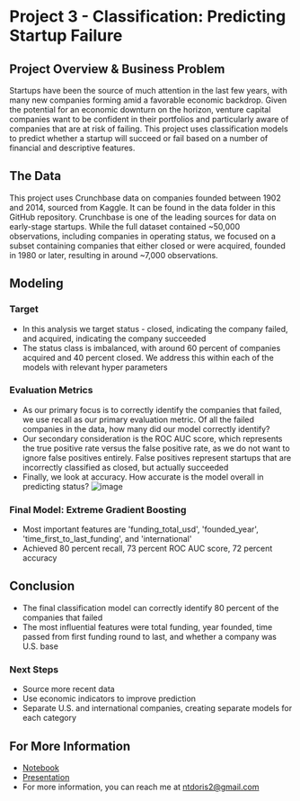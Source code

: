 # Project 3 - Classification: Predicting Startup Failure

## Project Overview & Business Problem

Startups have been the source of much attention in the last few years, with many new companies forming amid a favorable economic backdrop. Given the potential for an economic downturn on the horizon, venture capital companies want to be confident in their portfolios and particularly aware of companies that are at risk of failing. This project uses classification models to predict whether a startup will succeed or fail based on a number of financial and descriptive features.

## The Data

This project uses Crunchbase data on companies founded between 1902 and 2014, sourced from Kaggle. It can be found in the data folder in this GitHub repository. Crunchbase is one of the leading sources for data on early-stage startups. While the full dataset contained ~50,000 observations, including companies in operating status, we focused on a subset containing companies that either closed or were acquired, founded in 1980 or later, resulting in around ~7,000 observations.

## Modeling

### Target

* In this analysis we target status - closed, indicating the company failed, and acquired, indicating the company succeeded
* The status class is imbalanced, with around 60 percent of companies acquired and 40 percent closed. We address this within each of the models with relevant hyper parameters

### Evaluation Metrics

* As our primary focus is to correctly identify the companies that failed, we use recall as our primary evaluation metric. Of all the failed companies in the data, how many did our model correctly identify?
* Our secondary consideration is the ROC AUC score, which represents the true positive rate versus the false positive rate, as we do not want to ignore false positives entirely. False positives represent startups that are incorrectly classified as closed, but actually succeeded
* Finally, we look at accuracy. How accurate is the model overall in predicting status?
![image](https://user-images.githubusercontent.com/102126161/190449893-655939bb-5939-4d58-b6ff-8dee0a3cefce.png)

### Final Model: Extreme Gradient Boosting

* Most important features are 'funding_total_usd', 'founded_year', 'time_first_to_last_funding', and 'international'
* Achieved 80 percent recall, 73 percent ROC AUC score, 72 percent accuracy

## Conclusion

* The final classification model can correctly identify 80 percent of the companies that failed
* The most influential features were total funding, year founded, time passed from first funding round to last, and whether a company was U.S. base


### Next Steps

* Source more recent data
* Use economic indicators to improve prediction
* Separate U.S. and international companies, creating separate models for each category

## For More Information

* [Notebook](https://github.com/ntdoris/dsc-project-3/blob/main/nd_project_3.ipynb)
* [Presentation](https://github.com/ntdoris/dsc-project-3/blob/main/presentation.pdf)
* For more information, you can reach me at ntdoris2@gmail.com
